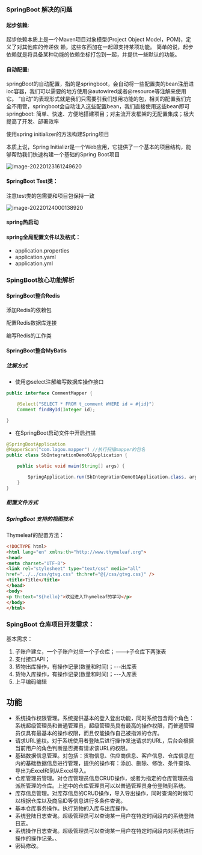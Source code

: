 ### SpringBoot 解决的问题

#### 起步依赖:

起步依赖本质上是一个Maven项目对象模型(Project Object Model，POM)，定义了对其他库的传递依
赖，这些东西加在一起即支持某项功能。
简单的说，起步依赖就是将具备某种功能的依赖坐标打包到一起，并提供一些默认的功能。

#### 自动配置:

springBoot的自动配置，指的是springboot，会自动将一些配置类的bean注册进ioc容器，我们可以需要的地方使用@autowired或者@resource等注解来使用它。
“自动”的表现形式就是我们只需要引我们想用功能的包，相关的配置我们完全不用管，springboot会自动注入这些配置bean，我们直接使用这些bean即可
springboot: 简单、快速、方便地搭建项目；对主流开发框架的无配置集成；极大提高了开发、部署效率

使用spring initializer的方法构建Spring项目

本质上说，Spring Initializr是一个Web应用，它提供了一个基本的项目结构，能够帮助我们快速构建一个基础的Spring Boot项目

![image-20220123161249620](D:\JavaWorkspace\springboot_quickstart\images\createSpring.png)



#### SpringBoot Test类：

  注意test类的包需要和项目包保持一致

![image-20220124000138920](C:\Users\morro\AppData\Roaming\Typora\typora-user-images\image-20220124000138920.png)

#### spring热启动

#### spring全局配置文件以及格式：

- application.properties
- application.yaml
- application.yml

### SpingBoot核心功能解析

#### SpringBoot整合Redis

添加Redis的依赖包

配置Redis数据库连接

编写Redis的工作类

#### SpringBoot整合MyBatis

##### 注解方式

- 使用@select注解编写数据库操作接口

```java
public interface CommentMapper {

    @Select("SELECT * FROM t_comment WHERE id = #{id}")
    Comment findById(Integer id);

}
```

- 在SpringBoot启动文件中开启扫描

```java
@SpringBootApplication
@MapperScan("com.lagou.mapper") //执行扫描mapper的包名
public class SbIntegrationDemo01Application {

    public static void main(String[] args) {

        SpringApplication.run(SbIntegrationDemo01Application.class, args);
    }
}
```

##### 配置文件方式

##### SpringBoot 支持的视图技术

Thymeleaf的配置方法：

```html
<!DOCTYPE html>
<html lang="en" xmlns:th="http://www.thymeleaf.org">
<head>
<meta charset="UTF-8">
<link rel="stylesheet" type="text/css" media="all"
href="../../css/gtvg.css" th:href="@{/css/gtvg.css}" />
<title>Title</title>
</head>
<body>
<p th:text="${hello}">欢迎进入Thymeleaf的学习</p>
</body>
</html>
```



### SpingBoot 仓库项目开发需求：

基本需求：

1. 子账户建立，一个子账户对应一个子仓库；--->子仓库下两张表
2. 支付接口API；
3. 货物出库操作，有操作记录(数量和时间)；---出库表
4. 货物入库操作，有操作记录(数量和时间)；---入库表
5. 上平编码编辑

## 功能

* 系统操作权限管理。系统提供基本的登入登出功能，同时系统包含两个角色：系统超级管理员和普通管理员，超级管理员具有最高的操作权限，而普通管理员仅具有最基本的操作权限，而且仅能操作自己被指派的仓库。
* 请求URL鉴权。对于系统使用者登陆后进行操作发送请求的URL，后台会根据当前用户的角色判断是否拥有请求该URL的权限。
* 基础数据信息管理。对包括：货物信息、供应商信息、客户信息、仓库信息在内的基础数据信息进行管理，提供的操作有：添加、删除、修改、条件查询、导出为Excel和到从Excel导入。
* 仓库管理员管理。对仓库管理员信息CRUD操作，或者为指定的仓库管理员指派所管理的仓库。上述中的仓库管理员可以以普通管理员身份登陆到系统。
* 库存信息管理。对库存信息的CRUD操作，导入导出操作，同时查询的时候可以根据仓库以及商品ID等信息进行多条件查询。
* 基本仓库事务操作。执行货物的入库与出库操作。
* 系统登陆日志查询。超级管理员可以查询某一用户在特定时间段内的系统登陆日志。
* 系统操作日志查询。超级管理员可以查询某一用户在特定时间段内对系统进行操作的操作记录。、
* 密码修改。

